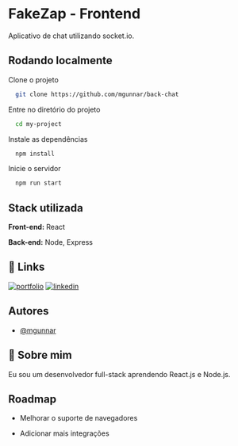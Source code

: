 # FakeZap - Frontend

Aplicativo de chat utilizando socket.io.

## Rodando localmente

Clone o projeto

```bash
  git clone https://github.com/mgunnar/back-chat
```

Entre no diretório do projeto

```bash
  cd my-project
```

Instale as dependências

```bash
  npm install
```

Inicie o servidor

```bash
  npm run start
```

## Stack utilizada

**Front-end:** React

**Back-end:** Node, Express

## 🔗 Links

[![portfolio](https://img.shields.io/badge/my_portfolio-000?style=for-the-badge&logo=ko-fi&logoColor=white)](https://github.com/mgunnar)
[![linkedin](https://img.shields.io/badge/linkedin-0A66C2?style=for-the-badge&logo=linkedin&logoColor=white)](https://www.linkedin.com/in/matheusgunnar/)

## Autores

- [@mgunnar](https://github.com/mgunnar)

## 🚀 Sobre mim

Eu sou um desenvolvedor full-stack aprendendo React.js e Node.js.

## Roadmap

- Melhorar o suporte de navegadores

- Adicionar mais integrações

